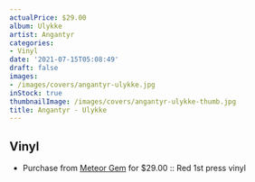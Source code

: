 ```yaml
---
actualPrice: $29.00
album: Ulykke
artist: Angantyr
categories:
- Vinyl
date: '2021-07-15T05:08:49'
draft: false
images:
- /images/covers/angantyr-ulykke.jpg
inStock: true
thumbnailImage: /images/covers/angantyr-ulykke-thumb.jpg
title: Angantyr - Ulykke
---
```


## Vinyl
* Purchase from [Meteor Gem](https://meteor-gem.com/products/angantyr-ulykke-2xlp) for $29.00 :: Red 1st press vinyl
